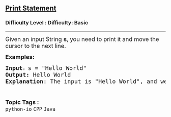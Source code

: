 <h2><a href="https://www.geeksforgeeks.org/problems/print-statement--112959/1?page=1&category=Java&difficulty=Basic&status=unsolved&sortBy=submissions">Print Statement</a></h2><h3>Difficulty Level : Difficulty: Basic</h3><hr><div class="problems_problem_content__Xm_eO"><p><span style="font-size: 18px;">Given an input String <strong>s</strong>, you need to print it and move the cursor to the next line.</span></p>
<p><span style="font-size: 18px;"><strong>Examples:<br></strong></span></p>
<pre><span style="font-size: 18px;"><strong>Input</strong></span>: <span style="font-size: 18px;">s = "Hello World"<br><strong>Output:</strong> Hello World <br><strong>Explanation</strong>: The input is "Hello World", and we just print it. </span></pre></div><br><p><span style=font-size:18px><strong>Topic Tags : </strong><br><code>python-io</code>&nbsp;<code>CPP</code>&nbsp;<code>Java</code>&nbsp;